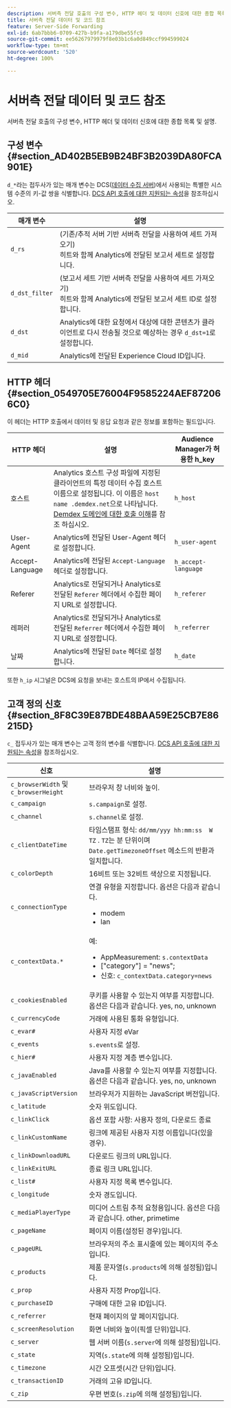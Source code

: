 ```yaml
---
description: 서버측 전달 호출의 구성 변수, HTTP 헤더 및 데이터 신호에 대한 종합 목록 및 설명.
title: 서버측 전달 데이터 및 코드 참조
feature: Server-Side Forwarding
exl-id: 6ab7bbb6-0709-427b-b9fa-a179dbe55fc9
source-git-commit: ee56267979979f8e03b1c6a0d849ccf994599024
workflow-type: tm+mt
source-wordcount: '520'
ht-degree: 100%

---
```


# 서버측 전달 데이터 및 코드 참조

서버측 전달 호출의 구성 변수, HTTP 헤더 및 데이터 신호에 대한 종합 목록 및 설명.

## 구성 변수 {#section_AD402B5EB9B24BF3B2039DA80FCA901E}

`d_*`라는 접두사가 있는 매개 변수는 DCS([데이터 수집 서버](https://experienceleague.adobe.com/docs/audience-manager/user-guide/reference/system-components/components-data-collection.html?lang=ko-KR))에서 사용되는 특별한 시스템 수준의 키-값 쌍을 식별합니다. [DCS API 호출에 대한 지원되는 속성](https://experienceleague.adobe.com/docs/audience-manager/user-guide/api-and-sdk-code/dcs/dcs-api-reference/dcs-keys.html?lang=ko-KR)을 참조하십시오.

| 매개 변수 | 설명 |
|--- |--- |
| `d_rs` | (기존/추적 서버 기반 서버측 전달을 사용하여 세트 가져오기) <br>히트와 함께 Analytics에 전달된 보고서 세트로 설정합니다. |
| `d_dst_filter` | (보고서 세트 기반 서버측 전달을 사용하여 세트 가져오기) <br>히트와 함께 Analytics에 전달된 보고서 세트 ID로 설정합니다. |
| `d_dst` | Analytics에 대한 요청에서 대상에 대한 콘텐츠가 클라이언트로 다시 전송될 것으로 예상하는 경우 `d_dst=1`로 설정합니다.<br> |
| `d_mid` | Analytics에 전달된 Experience Cloud ID입니다. |

## HTTP 헤더 {#section_0549705E76004F9585224AEF872066C0}

이 헤더는 HTTP 호출에서 데이터 및 응답 요청과 같은 정보를 포함하는 필드입니다.

| HTTP 헤더 | 설명 | Audience Manager가 허용한 h_key |
| --- | --- | --- |
| 호스트 | Analytics 호스트 구성 파일에 지정된 클라이언트의 특정 데이터 수집 호스트 이름으로 설정됩니다. 이 이름은 `host name .demdex.net`으로 나타납니다. [Demdex 도메인에 대한 호출 이해](https://experienceleague.adobe.com/docs/audience-manager/user-guide/reference/demdex-calls.html?lang=ko-KR)를 참조 하십시오. | `h_host` |
| User-Agent | Analytics에 전달된 User-Agent 헤더로 설정합니다. | `h_user-agent` |
| Accept-Language | Analytics에 전달된 `Accept-Language` 헤더로 설정합니다. | `h_accept-language` |
| Referer | Analytics로 전달되거나 Analytics로 전달된 `Referer` 헤더에서 수집한 페이지 URL로 설정합니다. | `h_referer` |
| 레퍼러 | Analytics로 전달되거나 Analytics로 전달된 `Referrer` 헤더에서 수집한 페이지 URL로 설정합니다. | `h_referrer` |
| 날짜 | Analytics에 전달된 `Date` 헤더로 설정합니다. | `h_date` |

또한 `h_ip` 시그널은 DCS에 요청을 보내는 호스트의 IP에서 수집됩니다.

## 고객 정의 신호 {#section_8F8C39E87BDE48BAA59E25CB7E86215D}

`c_` 접두사가 있는 매개 변수는 고객 정의 변수를 식별합니다. [DCS API 호출에 대한 지원되는 속성](https://experienceleague.adobe.com/docs/audience-manager/user-guide/api-and-sdk-code/dcs/dcs-api-reference/dcs-keys.html)을 참조하십시오.

| 신호 | 설명 |
| --- |--- |
| `c_browserWidth`  및 `c_browserHeight` | 브라우저 창 너비와 높이. |
| `c_campaign` | `s.campaign`로 설정. |
| `c_channel` | `s.channel`로 설정. |
| `c_clientDateTime` | 타임스탬프 형식: `dd/mm/yyy hh:mm:ss  W TZ` . `TZ`는 분 단위이며 `Date.getTimezoneOffset` 메소드의 반환과 일치합니다. |
| `c_colorDepth` | 16비트 또는 32비트 색상으로 지정됩니다. |
| `c_connectionType` | 연결 유형을 지정합니다. 옵션은 다음과 같습니다.<ul><li>modem</li><li>lan</li></ul> |
| `c_contextData.*` | 예:<ul><li>AppMeasurement: `s.contextData`</li><li>[&quot;category&quot;] = &quot;news&quot;;</li><li>신호: `c_contextData.category=news`</li></ul> |
| `c_cookiesEnabled` | 쿠키를 사용할 수 있는지 여부를 지정합니다. 옵션은 다음과 같습니다. yes, no, unknown |
| `c_currencyCode` | 거래에 사용된 통화 유형입니다. |
| `c_evar#` | 사용자 지정 eVar |
| `c_events` | `s.events`로 설정. |
| `c_hier#` | 사용자 지정 계층 변수입니다. |
| `c_javaEnabled` | Java를 사용할 수 있는지 여부를 지정합니다. 옵션은 다음과 같습니다. yes, no, unknown |
| `c_javaScriptVersion` | 브라우저가 지원하는 JavaScript 버전입니다. |
| `c_latitude` | 숫자 위도입니다. |
| `c_linkClick` | 옵션 포함 사항: 사용자 정의, 다운로드 종료 |
| `c_linkCustomName` | 링크에 제공된 사용자 지정 이름입니다(있을 경우). |
| `c_linkDownloadURL` | 다운로드 링크의 URL입니다. |
| `c_linkExitURL` | 종료 링크 URL입니다. |
| `c_list#` | 사용자 지정 목록 변수입니다. |
| `c_longitude` | 숫자 경도입니다. |
| `c_mediaPlayerType` | 미디어 스트림 추적 요청용입니다. 옵션은 다음과 같습니다.  other, primetime |
| `c_pageName` | 페이지 이름(설정된 경우)입니다. |
| `c_pageURL` | 브라우저의 주소 표시줄에 있는 페이지의 주소입니다. |
| `c_products` | 제품 문자열(`s.products`에 의해 설정됨)입니다. |
| `c_prop` | 사용자 지정 Prop입니다. |
| `c_purchaseID` | 구매에 대한 고유 ID입니다. |
| `c_referrer` | 현재 페이지의 앞 페이지입니다. |
| `c_screenResolution` | 화면 너비와 높이(픽셀 단위)입니다. |
| `c_server` | 웹 서버 이름(`s.server`에 의해 설정됨)입니다. |
| `c_state` | 지역(`s.state`에 의해 설정됨)입니다. |
| `c_timezone` | 시간 오프셋(시간 단위)입니다. |
| `c_transactionID` | 거래의 고유 ID입니다. |
| `c_zip` | 우편 번호(`s.zip`에 의해 설정됨)입니다. |
